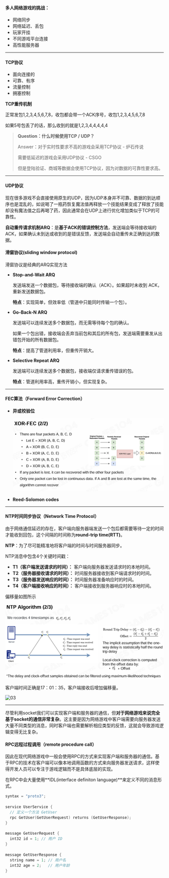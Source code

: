 

#### 多人网络游戏的挑战：

- 网络同步
- 网络延迟、丢包
- 玩家开挂
- 不同游戏平台连接
- 高性能服务器

---

#### TCP协议

- 面向连接的
- 可靠、有序
- 流量控制
- 拥塞控制


**TCP重传机制**

正常发包1,2,3,4,5,6,7,8，收包都会带一个ACK序号，收包1,2,3,4,5,6,7,8

如果5号包丢了的话，那么收到的就是1,2,3,4,4,4,4,4



> **Question：什么时候使用TCP / UDP？**
>
> Answer：对于实时性要求不高的游戏会采用TCP协议 - 炉石传说
>
> 需要低延迟的游戏会采用UDP协议 - CSGO
>
> 但是登陆验证、商城等数据会使用TCP协议，因为对数据的可靠性要求高。

---

#### UDP协议

现在很多游戏不会直接使用原生的UDP，因为UDP本身并不可靠、数据的到达顺序也是混乱的，如说喝了一瓶药恢复魔法值再释放一个技能结果变成了释放了技能却没有魔法值之后再喝了药，因此通常会在UDP上进行优化增加类似于TCP的可靠性。



**自动重传请求机制ARQ**：是**基于ACK的错误控制方法**，发送端会等待接收端的ACK，如果确认未到达或收到的是错误反馈，发送端会自动重传未正确到达的数据。



#### **滑窗协议(sliding window protocol)**

滑窗协议是经典的ARQ实现方法

- **Stop-and-Wait ARQ**

  发送端发送一个数据包，等待接收端的确认（ACK）。如果超时未收到 ACK，重新发送数据包。

  **特点**：实现简单，但效率低（管道中只能同时传输一个包）。

- **Go-Back-N ARQ**

  发送端可以连续发送多个数据包，而无需等待每个包的确认。

  如果一个包出错，接收端会丢弃当前包和其后的所有包，发送端需要重发从出错包开始的所有数据包。

  **特点**：提高了管道利用率，但重传开销大。

- **Selective Repeat ARQ**

  发送端可以连续发送多个数据包，接收端仅请求重传错误的包。

  **特点**：管道利用率高，重传开销小，但实现复杂。

---

#### FEC算法（Forward Error Correction）

- **异或校验位**

  ![01](/images/OnlineGame/01.png)

- **Reed-Solomon codes**

---

#### NTP时间同步协议（Network Time Protocol）

由于网络通信延迟的存在，客户端向服务器端发送一个包后都需要等待一定的时间才能收到回包，这个间隔的时间称为**round-trip time(RTT)**。

**NTP**：为了尽可能精准地将客户端的时间与时间服务器同步。

NTP消息中包含4个关键时间戳：

- **T1（客户端发送请求的时间）：** 客户端向服务器发送请求时的本地时间。
- **T2（服务器接收请求的时间）：** 时间服务器接收到客户端请求时的时间。
- **T3（服务器发送响应的时间）：** 时间服务器准备响应时的时间。
- **T4（客户端接收响应的时间）：** 客户端接收到服务器响应时的本地时间。

偏移量如图所示

![02](/images/OnlineGame/02.png)

客户端时间正确是17：01：35，客户端接收后增加偏移量。

![03](D:\GeeSite\static\images\OnlineGame\03.png)

---

尽管利用socket我们可以实现客户端和服务器的通信，但**对于网络游戏来说完全基于socket的通信非常复杂**。这主要是因为网络游戏中客户端需要向服务器发送大量不同类型的消息，同时客户端也需要解析相应类型的反馈，这就会导致游戏逻辑变得无比复杂。

#### RPC远程过程调用（remote procedure call）

因此在现代网络游戏中一般会使用RPC的方式来实现客户端和服务器的通信。基于RPC的技术在客户端可以像本地调用函数的方式来向服务器发送请求，这样使得开发人员可以专注于游戏逻辑而不是具体底层的实现。

在RPC中会大量使用**IDL(interface definiton language)**来定义不同的消息形式。

```c++
syntax = "proto3";

service UserService {
  // 定义一个方法 GetUser
  rpc GetUser(GetUserRequest) returns (GetUserResponse);
}

message GetUserRequest {
  int32 id = 1; // 用户 ID
}

message GetUserResponse {
  string name = 1; // 用户名
  int32 age = 2;   // 用户年龄
}
```

